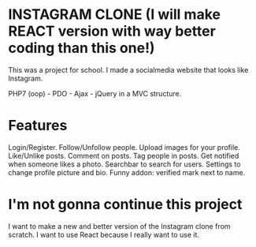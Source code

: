 # INSTAGRAM CLONE (I will make REACT version with way better coding than this one!)
This was a project for school.
I made a socialmedia website that looks like Instagram.

PHP7 (oop) - PDO - Ajax - jQuery in a MVC structure.

# Features
Login/Register.
Follow/Unfollow people.
Upload images for your profile.
Like/Unlike posts.
Comment on posts.
Tag people in posts.
Get notified when someone likes a photo.
Searchbar to search for users.
Settings to change profile picture and bio.
Funny addon: verified mark next to name.

# I'm not gonna continue this project
I want to make a new and better version of the Instagram clone from scratch.
I want to use React because I really want to use it.




